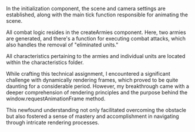 
In the initialization component, the scene and camera settings are established, along with the main tick function responsible for animating the scene.

All combat logic resides in the createArmies component. Here, two armies are generated, and there's a function for executing combat attacks, which also handles the removal of "eliminated units."

All characteristics pertaining to the armies and individual units are located within the characteristics folder.

While crafting this technical assignment, I encountered a significant challenge with dynamically rendering frames, which proved to be quite daunting for a considerable period. 
However, my breakthrough came with a deeper comprehension of rendering principles and the purpose behind the window.requestAnimationFrame method. 

This newfound understanding not only facilitated overcoming the obstacle but also fostered a sense of mastery and accomplishment in navigating through intricate rendering processes.
